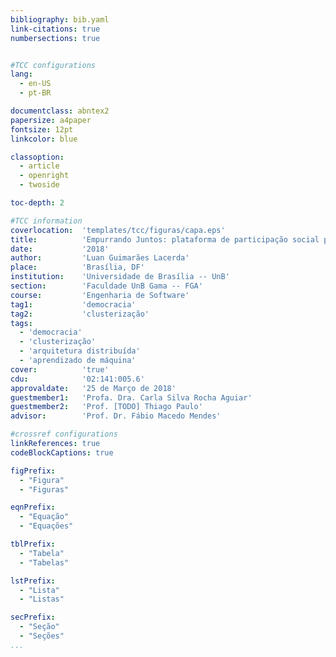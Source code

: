 ```yaml
---
bibliography: bib.yaml
link-citations: true
numbersections: true


#TCC configurations
lang:
  - en-US
  - pt-BR

documentclass: abntex2 
papersize: a4paper
fontsize: 12pt
linkcolor: blue

classoption:
  - article
  - openright
  - twoside

toc-depth: 2

#TCC information
coverlocation:  'templates/tcc/figuras/capa.eps'
title:			'Empurrando Juntos: plataforma de participação social para identificação de grupos de opinião através de modelos de clusterização'
date:			'2018'
author:			'Luan Guimarães Lacerda'
place:			'Brasília, DF'
institution:	'Universidade de Brasília -- UnB'
section:        'Faculdade UnB Gama -- FGA'
course:         'Engenharia de Software'
tag1:           'democracia'
tag2:           'clusterização'
tags:
  - 'democracia'
  - 'clusterização'
  - 'arquitetura distribuída'
  - 'aprendizado de máquina'
cover:			'true'
cdu:            '02:141:005.6'
approvaldate:   '25 de Março de 2018'
guestmember1:   'Profa. Dra. Carla Silva Rocha Aguiar'
guestmember2:   'Prof. [TODO] Thiago Paulo'
advisor:        'Prof. Dr. Fábio Macedo Mendes'

#crossref configurations
linkReferences: true
codeBlockCaptions: true

figPrefix:
  - "Figura"
  - "Figuras"

eqnPrefix:
  - "Equação"
  - "Equações"

tblPrefix:
  - "Tabela"
  - "Tabelas"

lstPrefix:
  - "Lista"
  - "Listas"

secPrefix:
  - "Seção"
  - "Seções"
...
```

